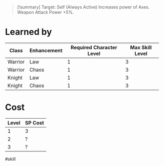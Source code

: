 >[!summary]
>Target: Self (Always Active)
>Increases power of Axes.
>Weapon Attack Power +5%.
# Learned by
| Class   | Enhancement | Required Character Level | Max Skill Level |
| ------- | ----------- | ---------- | --------- |
| Warrior | Law         | 1          | 3         |
| Warrior | Chaos       | 1          | 3         |
| Knight  | Law         | 1          | 3         |
| Knight  | Chaos       | 1          | 3         |
# Cost
| Level | SP Cost |
| ----- | ------- |
| 1     | 3       |
| 2     | ?       |
| 3     | ?       |

#skill 